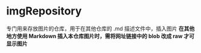 # imgRepository
专门用来存放图片的仓库，用于在其他仓库的 .md 描述文件中，插入图片
**在其他地方使用 Markdown 插入本仓库图片时，需将网址链接中的 blob 改成 raw 才可显示图片**
